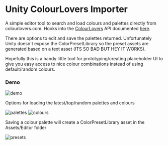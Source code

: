 # Unity ColourLovers Importer

A simple editor tool to search and load colours and palettes directly from colourlovers.com. 
Hooks into the [ColourLovers](www.colourlovers.com) API documented [here](www.colourlovers.com/api).

There are options to edit and save the palettes returned. Unfortunately Unity doesn't expose the ColorPresetLibrary so the preset assets are generated based on a text asset (ITS SO BAD BUT HEY IT WORKS).

Hopefully this is a handy little tool for prototyping/creating placeholder UI to give you easy access to nice colour combinations instead of using default/random colours.

### Demo

![demo](http://shelleylowe.com/unity-colourlovers-importer/Example.gif)


Options for loading the latest/top/random palettes and colours

![palettes](http://shelleylowe.com/unity-colourlovers-importer/Palettes.png) ![colours](http://shelleylowe.com/unity-colourlovers-importer/Colours.png)


Saving a colour palette will create a ColorPresetLibrary asset in the Assets/Editor folder

![presets](http://shelleylowe.com/unity-colourlovers-importer/SavedPresets.png)
